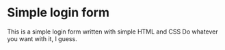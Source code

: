 # Simple login form

This is a simple login form written with simple HTML and CSS
Do whatever you want with it, I guess.
